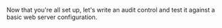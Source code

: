 Now that you're all set up, let's write an audit control and test it against a basic web server configuration.
